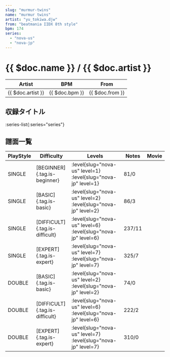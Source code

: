```yaml
---
slug: "murmur-twins"
name: "murmur twins"
artist: "yu_tokiwa.djw"
from: "beatmania IIDX 8th style"
bpm: 174
series:
  - "nova-us"
  - "nova-jp"
---
```


# {{ $doc.name }} / {{ $doc.artist }}

|Artist|BPM|From|
|------|---|----|
|{{ $doc.artist }}|{{ $doc.bpm }}|{{ $doc.from }}|

## 収録タイトル

:series-list{:series="series"}

## 譜面一覧

|PlayStyle|Difficulty|Levels|Notes|Movie|
|---------|----------|------|-----|-----|
|SINGLE|[BEGINNER]{.tag.is-beginner}|:level{slug="nova-us" level=1} :level{slug="nova-jp" level=1}|81/0||
|SINGLE|[BASIC]{.tag.is-basic}|:level{slug="nova-us" level=2} :level{slug="nova-jp" level=2}|86/3||
|SINGLE|[DIFFICULT]{.tag.is-difficult}|:level{slug="nova-us" level=6} :level{slug="nova-jp" level=6}|237/11||
|SINGLE|[EXPERT]{.tag.is-expert}|:level{slug="nova-us" level=7} :level{slug="nova-jp" level=7}|325/7||
|DOUBLE|[BASIC]{.tag.is-basic}|:level{slug="nova-us" level=2} :level{slug="nova-jp" level=2}|74/0||
|DOUBLE|[DIFFICULT]{.tag.is-difficult}|:level{slug="nova-us" level=6} :level{slug="nova-jp" level=6}|222/2||
|DOUBLE|[EXPERT]{.tag.is-expert}|:level{slug="nova-us" level=7} :level{slug="nova-jp" level=7}|310/0||

